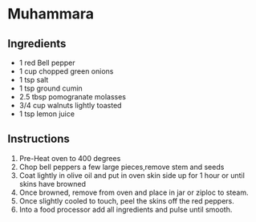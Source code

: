 # Muhammara

## Ingredients
+ 1 red Bell pepper
+ 1 cup chopped green onions
+ 1 tsp salt
+ 1 tsp ground cumin
+ 2.5 tbsp pomogranate molasses
+ 3/4 cup walnuts lightly toasted
+ 1 tsp lemon juice

## Instructions
1. Pre-Heat oven to 400 degrees
2. Chop bell peppers a few large pieces,remove stem and seeds
3. Coat lightly in olive oil and put in oven skin side up for 1 hour or until skins have browned
4. Once browned, remove from oven and place in jar or ziploc to steam.
5. Once slightly cooled to touch, peel the skins off the red peppers.
6. Into a food processor add all ingredients and pulse until smooth.
